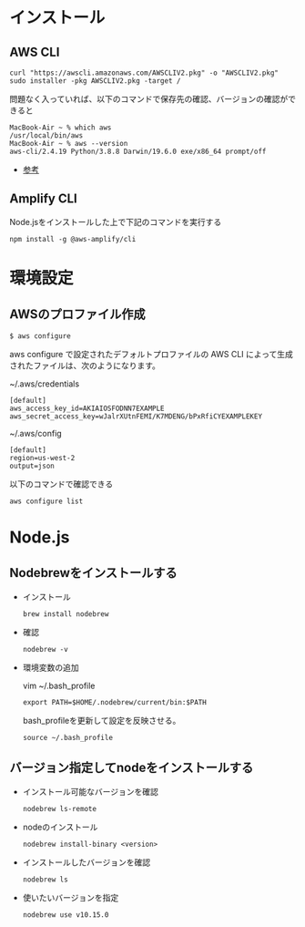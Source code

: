 # インストール
## AWS CLI
~~~
curl "https://awscli.amazonaws.com/AWSCLIV2.pkg" -o "AWSCLIV2.pkg"
sudo installer -pkg AWSCLIV2.pkg -target /
~~~

問題なく入っていれば、以下のコマンドで保存先の確認、バージョンの確認ができると
~~~
MacBook-Air ~ % which aws
/usr/local/bin/aws
MacBook-Air ~ % aws --version
aws-cli/2.4.19 Python/3.8.8 Darwin/19.6.0 exe/x86_64 prompt/off
~~~

- [参考](https://docs.aws.amazon.com/ja_jp/cli/latest/userguide/install-cliv2-mac.html)

## Amplify CLI
Node.jsをインストールした上で下記のコマンドを実行する
~~~
npm install -g @aws-amplify/cli
~~~

# 環境設定
## AWSのプロファイル作成
~~~
$ aws configure
~~~
aws configure で設定されたデフォルトプロファイルの AWS CLI によって生成されたファイルは、次のようになります。

~/.aws/credentials
~~~
[default]
aws_access_key_id=AKIAIOSFODNN7EXAMPLE
aws_secret_access_key=wJalrXUtnFEMI/K7MDENG/bPxRfiCYEXAMPLEKEY
~~~

~/.aws/config
~~~
[default]
region=us-west-2
output=json
~~~

以下のコマンドで確認できる
~~~
aws configure list
~~~

# Node.js
## Nodebrewをインストールする
- インストール
    ~~~
    brew install nodebrew
    ~~~
- 確認
    ~~~
    nodebrew -v
    ~~~
- 環境変数の追加

    vim ~/.bash_profile
    ~~~
    export PATH=$HOME/.nodebrew/current/bin:$PATH
    ~~~
    bash_profileを更新して設定を反映させる。
    ~~~
    source ~/.bash_profile
    ~~~
## バージョン指定してnodeをインストールする
- インストール可能なバージョンを確認
    ~~~
    nodebrew ls-remote
    ~~~
- nodeのインストール
    ~~~
    nodebrew install-binary <version>
    ~~~
- インストールしたバージョンを確認
    ~~~
    nodebrew ls
    ~~~
- 使いたいバージョンを指定
    ~~~
    nodebrew use v10.15.0
    ~~~
